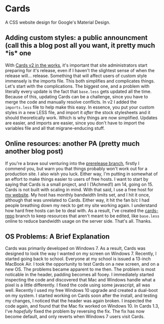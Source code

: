 # Cards
A CSS website design for Google's Material Design.

## Adding custom styles: a public announcment (call this a blog post all you want, it pretty much \*is\* one
With [Cards v2 in the works](https://github.com/1Achmed1/Cards/tree/prerelease), it's important that site administrators start preparing for it's release, even if I haven't the slightest sense of when the release will... release. Something that will affect users of custom style immensely is the imports file. This both simplifies and complicates things. Let's start with the complications. The biggest one, and a problem with literally every update is the fact that `base.less` gets updated all the time. Because of this, updating Cards can be a challenge, since you have to merge the code and manually resolve conflicts. In v2 I added the `imports.less` file to help make this easy. In essence, you put your custom styles in a new LESS file, and import it *after* the stock stylesheets and it should theoretically work. Which is why things are now simplified. Updates are easier, and imports are easier, since you don't have to import the variables file and all that migrane-enducing stuff.

## Online resources: another PA (pretty much another blog post)
If you're a brave soul venturing into the [prerelease branch](https://github.com/1Achmed1/Cards/tree/prerelease), firstly I commend you, but warn you that things probably won't work out for a production site. I also wish you luck. Either way, I'm putting in somewhat of an effort to make things easier to users of free hosts. I want to start by saying that Cards is a small project, and I (1Achmed1) am 14, going on 15. Cards is not built with scaling in mind. With that said, I use a free host for [my website](1achmed1.tk). My host has monthly bandwidth limits set, and I hit it once, although that was unrelated to Cards. Either way, it hit the fan b/c I had people breathing down my neck to get my site working again. I understand how hard free hosts can be to deal with. As a result, I've created the [cards-repo](https://github.com/1Achmed1/Cards/tree/cards-repo) branch to keep resources that aren't meant to be edited, like `base.less` online to reduce bandwidth usage on the server side. That's all. Thanks.

## OS Problems: A Brief Explanation
Cards was primarily developed on Windows 7. As a result, Cards was designed to look the way I wanted on my screen on Windows 7. Recently, I started going back to school. Everyone at my school is issued a 13-inch MacBook Air. I took the opportunity to test Cards on a new screen, and on a new OS. The problems became apparent to me then. The problem is most noticable in the header, padding becomes all fooey. I immediately started inspecting the code and discovered that Mac and Windows handle what a pixel is a little differently. I fixed the code using some javascript, all was well. Recently I used my free Windows 10 upgrade and created a dual-boot on my system. I started working on Cards soon after the install, and testing my changes, I noticed that the header was again broken. I inspected the code again, and found that the Mac fix worked on Windows 10. In Cards 1.3, I've *hopefully* fixed the problem by reversing the fix. The fix has now become default, and only reverts when Windows 7 users visit Cards.
